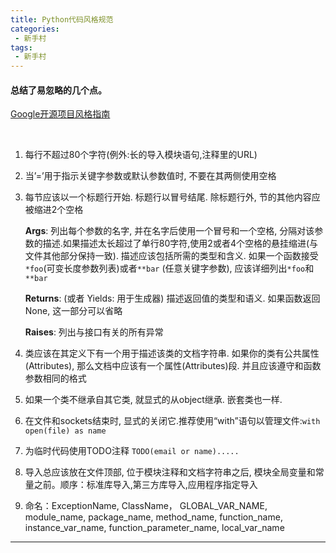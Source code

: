 ```yaml
---
title: Python代码风格规范
categories:
 - 新手村
tags:
 - 新手村
---
```


#### 总结了易忽略的几个点。

[Google开源项目风格指南](https://zh-google-styleguide.readthedocs.io/en/latest/google-python-styleguide/python_style_rules/#id1)

<br />

<!--more-->
1. 每行不超过80个字符(例外:长的导入模块语句,注释里的URL)
2. 当’=’用于指示关键字参数或默认参数值时, 不要在其两侧使用空格
3. 每节应该以一个标题行开始. 标题行以冒号结尾. 除标题行外, 节的其他内容应被缩进2个空格
   
   **Args**:
   列出每个参数的名字, 并在名字后使用一个冒号和一个空格, 分隔对该参数的描述.如果描述太长超过了单行80字符,使用2或者4个空格的悬挂缩进(与文件其他部分保持一致). 描述应该包括所需的类型和含义. 如果一个函数接受`*foo`(可变长度参数列表)或者`**bar` (任意关键字参数), 应该详细列出`*foo`和`**bar`
   
   **Returns**: (或者 Yields: 用于生成器)
   描述返回值的类型和语义. 如果函数返回None, 这一部分可以省略
   
   **Raises**:
   列出与接口有关的所有异常
4. 类应该在其定义下有一个用于描述该类的文档字符串. 如果你的类有公共属性(Attributes), 那么文档中应该有一个属性(Attributes)段. 并且应该遵守和函数参数相同的格式
5. 如果一个类不继承自其它类, 就显式的从object继承. 嵌套类也一样.
6. 在文件和sockets结束时, 显式的关闭它.推荐使用“with”语句以管理文件:`with open(file) as name`
7. 为临时代码使用TODO注释 `TODO(email or name).....`
8. 导入总应该放在文件顶部, 位于模块注释和文档字符串之后, 模块全局变量和常量之前。顺序：标准库导入,第三方库导入,应用程序指定导入
9. 命名：ExceptionName, ClassName， GLOBAL_VAR_NAME, module_name, package_name, method_name, function_name, instance_var_name, function_parameter_name, local_var_name

***
